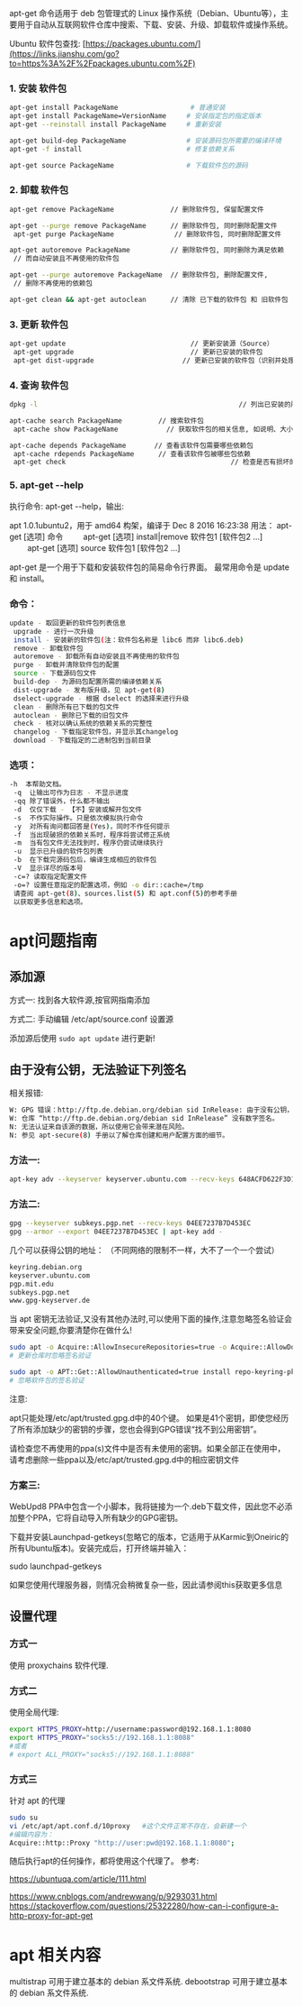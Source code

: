 apt-get 命令适用于 deb 包管理式的 Linux 操作系统（Debian、Ubuntu等），主要用于自动从互联网软件仓库中搜索、下载、安装、升级、卸载软件或操作系统。

Ubuntu 软件包查找: [https://packages.ubuntu.com/](https://links.jianshu.com/go?to=https%3A%2F%2Fpackages.ubuntu.com%2F)

### 1. 安装 软件包

~~~ bash
apt-get install PackageName                  # 普通安装
apt-get install PackageName=VersionName     # 安装指定包的指定版本
apt-get --reinstall install PackageName     # 重新安装

apt-get build-dep PackageName               # 安装源码包所需要的编译环境
apt-get -f install                          # 修复依赖关系

apt-get source PackageName                  # 下载软件包的源码
~~~

### 2. 卸载 软件包

~~~ bash
apt-get remove PackageName              // 删除软件包, 保留配置文件

apt-get --purge remove PackageName      // 删除软件包, 同时删除配置文件
 apt-get purge PackageName               // 删除软件包, 同时删除配置文件

apt-get autoremove PackageName          // 删除软件包, 同时删除为满足依赖
 // 而自动安装且不再使用的软件包

apt-get --purge autoremove PackageName  // 删除软件包, 删除配置文件,
 // 删除不再使用的依赖包

apt-get clean && apt-get autoclean      // 清除 已下载的软件包 和 旧软件包
~~~

### 3. 更新 软件包

~~~ bash
apt-get update                               // 更新安装源（Source）
 apt-get upgrade                             // 更新已安装的软件包
 apt-get dist-upgrade                      // 更新已安装的软件包（识别并处理依赖关系的改变）
~~~

### 4. 查询 软件包

~~~ bash
dpkg -l                                                  // 列出已安装的所有软件包

apt-cache search PackageName         // 搜索软件包
 apt-cache show PackageName            // 获取软件包的相关信息, 如说明、大小、版本等

apt-cache depends PackageName       // 查看该软件包需要哪些依赖包
 apt-cache rdepends PackageName      // 查看该软件包被哪些包依赖
 apt-get check                                         // 检查是否有损坏的依赖

~~~

### 5. apt-get --help

执行命令: apt-get --help，输出:

apt 1.0.1ubuntu2，用于 amd64 构架，编译于 Dec  8 2016 16:23:38
 用法： apt-get [选项] 命令
 　　 apt-get [选项] install|remove 软件包1 [软件包2 ...]
 　　 apt-get [选项] source 软件包1 [软件包2 ...]

apt-get 是一个用于下载和安装软件包的简易命令行界面。
 最常用命令是 update 和 install。

### 命令：

~~~ bash
update - 取回更新的软件包列表信息
 upgrade - 进行一次升级
 install - 安装新的软件包(注：软件包名称是 libc6 而非 libc6.deb)
 remove - 卸载软件包
 autoremove - 卸载所有自动安装且不再使用的软件包
 purge - 卸载并清除软件包的配置
 source - 下载源码包文件
 build-dep - 为源码包配置所需的编译依赖关系
 dist-upgrade - 发布版升级，见 apt-get(8)
 dselect-upgrade - 根据 dselect 的选择来进行升级
 clean - 删除所有已下载的包文件
 autoclean - 删除已下载的旧包文件
 check - 核对以确认系统的依赖关系的完整性
 changelog - 下载指定软件包，并显示其changelog
 download - 下载指定的二进制包到当前目录
~~~

### 选项：

~~~ bash
-h  本帮助文档。
 -q  让输出可作为日志 - 不显示进度
 -qq 除了错误外，什么都不输出
 -d  仅仅下载 - 【不】安装或解开包文件
 -s  不作实际操作。只是依次模拟执行命令
 -y  对所有询问都回答是(Yes)，同时不作任何提示
 -f  当出现破损的依赖关系时，程序将尝试修正系统
 -m  当有包文件无法找到时，程序仍尝试继续执行
 -u  显示已升级的软件包列表
 -b  在下载完源码包后，编译生成相应的软件包
 -V  显示详尽的版本号
 -c=? 读取指定配置文件
 -o=? 设置任意指定的配置选项，例如 -o dir::cache=/tmp
 请查阅 apt-get(8)、sources.list(5) 和 apt.conf(5)的参考手册
 以获取更多信息和选项。
~~~



# apt问题指南

## 添加源
方式一:
找到各大软件源,按官网指南添加

方式二:
手动编辑 /etc/apt/source.conf 设置源

添加源后使用 `sudo apt update` 进行更新!

## 由于没有公钥，无法验证下列签名

相关报错:

~~~ bash
W: GPG 错误：http://ftp.de.debian.org/debian sid InRelease: 由于没有公钥，无法验证下列签名： NO_PUBKEY 04EE7237B7D453EC NO_PUBKEY 648ACFD622F3D138
W: 仓库 “http://ftp.de.debian.org/debian sid InRelease” 没有数字签名。
N: 无法认证来自该源的数据，所以使用它会带来潜在风险。
N: 参见 apt-secure(8) 手册以了解仓库创建和用户配置方面的细节。
~~~

### 方法一:

~~~ bash
apt-key adv --keyserver keyserver.ubuntu.com --recv-keys 648ACFD622F3D138

~~~

### 方法二:
~~~ bash
gpg --keyserver subkeys.pgp.net --recv-keys 04EE7237B7D453EC
gpg --armor --export 04EE7237B7D453EC | apt-key add -
~~~

几个可以获得公钥的地址：
（不同网络的限制不一样，大不了一个一个尝试）
~~~ bash
keyring.debian.org
keyserver.ubuntu.com
pgp.mit.edu
subkeys.pgp.net
www.gpg-keyserver.de
~~~
 当 apt 密钥无法验证,又没有其他办法时,可以使用下面的操作,注意忽略签名验证会带来安全问题,你要清楚你在做什么!
~~~ bash
sudo apt -o Acquire::AllowInsecureRepositories=true -o Acquire::AllowDowngradeToInsecureRepositories=true update
# 更新仓库时忽略签名验证

sudo apt -o APT::Get::AllowUnauthenticated=true install repo-keyring-pkgname
# 忽略软件包的签名验证
~~~

注意:

apt只能处理/etc/apt/trusted.gpg.d中的40个键。 如果是41个密钥，即使您经历了所有添加缺少的密钥的步骤，您也会得到GPG错误“找不到公用密钥”。

请检查您不再使用的ppa(s)文件中是否有未使用的密钥。如果全部正在使用中，请考虑删除一些ppa以及/etc/apt/trusted.gpg.d中的相应密钥文件

### 方案三:

WebUpd8 PPA中包含一个小脚本，我将链接为一个.deb下载文件，因此您不必添加整个PPA，它将自动导入所有缺少的GPG密钥。

下载并安装Launchpad-getkeys(忽略它的版本，它适用于从Karmic到Oneiric的所有Ubuntu版本)。安装完成后，打开终端并输入：

sudo launchpad-getkeys

如果您使用代理服务器，则情况会稍微复杂一些，因此请参阅this获取更多信息

## 设置代理
### 方式一
使用 proxychains 软件代理.

### 方式二
使用全局代理:
~~~ bash
export HTTPS_PROXY=http://username:password@192.168.1.1:8080
export HTTPS_PROXY="socks5://192.168.1.1:8088"
#或者
# export ALL_PROXY="socks5://192.168.1.1:8088"
~~~

### 方式三
针对 apt 的代理
~~~ bash
sudo su
vi /etc/apt/apt.conf.d/10proxy   #这个文件正常不存在，会新建一个
#编辑内容为：
Acquire::http::Proxy "http://user:pwd@192.168.1.1:8080";
~~~
随后执行apt的任何操作，都将使用这个代理了。
参考:

https://ubuntuqa.com/article/111.html

https://www.cnblogs.com/andrewwang/p/9293031.html
https://stackoverflow.com/questions/25322280/how-can-i-configure-a-http-proxy-for-apt-get

# apt 相关内容
multistrap 可用于建立基本的 debian 系文件系统.
debootstrap 可用于建立基本的 debian 系文件系统.
